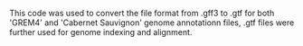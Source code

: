 This code was used to convert the file format from .gff3 to .gtf for both 'GREM4' and 'Cabernet Sauvignon' genome annotationn files, .gtf files were further used for genome indexing and alignment. 
